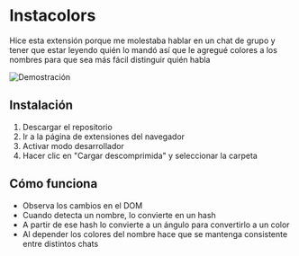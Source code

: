 # Instacolors

Hice esta extensión porque me molestaba hablar en un chat de grupo y tener que estar leyendo quién lo mandó así que le agregué colores a los nombres para que sea más fácil distinguir quién habla

![Demostración](https://i.imgur.com/YkL4W4j.png)

## Instalación
1. Descargar el repositorio
2. Ir a la página de extensiones del navegador
3. Activar modo desarrollador
4. Hacer clic en "Cargar descomprimida" y seleccionar la carpeta

## Cómo funciona
- Observa los cambios en el DOM
- Cuando detecta un nombre, lo convierte en un hash
- A partir de ese hash lo convierte a un ángulo para convertirlo a un color
- Al depender los colores del nombre hace que se mantenga consistente entre distintos chats
